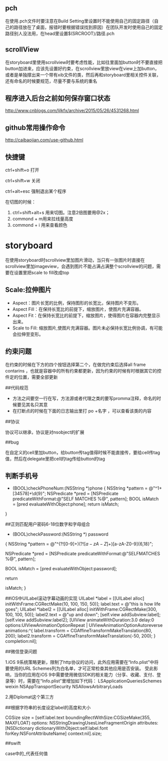 ## pch

在使用.pch文件时要注意在Build Setting里设置时不能使用自己的固定路径（自己的路径放在了桌面，报错时要根据错误找到原因）在团队开发时使用自己的固定路径别人没法用，在head里设置$(SRCROOT)/路径.pch

## scrollView

在storyboard里使用scrollview时要考虑性能，比如往里面加button时不要直接把button加进来，应该先设置好约束，在scrollview里放view在view上加button，或者是单独撑出来一个带有xib文件的类，然后再和storyboard里相关控件关联，还有命名的时候要规范，尽量不要与系统的重名

## 程序进入后台之前如何保存窗口状态

http://www.cnblogs.com/ljlkfx/archive/2015/05/26/4531268.html

## github常用操作命令

http://caibaojian.com/use-github.html

## 快捷键

ctrl+shift+o  打开

ctrl+shift+w  关闭

ctrl+alt+esc 强制退出某个程序

在切图的时候：

1.  ctrl+shift+alt+s 用来切图。注意2倍图要用@2x；
2.  commond + m用来拉线量高度
3. commond + i 用来查看颜色
            
# storyboard

在使用storyboard时scrollview里加图片滑动，当只有一张图片时直接在scrollview里加imageview，会遇到图片不能占满占满整个scrollview的问题，需要在设置里把scale to fill改成top

## Scale:拉伸图片

- Aspect：图片长宽的比例，保持图形的长宽比，保持图片不变形。
- Aspect Fill：在保持长宽比的前提下，缩放图片，使图片充满容器。
- Aspect Fit：在保持长宽比的前提下，缩放图片，使得图片在容器内完整显示出来。
- Scale to Fill: 缩放图片,使图片充满容器。图片未必保持长宽比例协调，有可能会拉伸至变形。
                   
## 约束问题

  在约束的时候在下方的四个按钮选择第二个，在做完约束后选择all frame contarins ，也就是容器中的所有约束都更新，因为约束的时候有时根据其它的控件定的位置，需要全部更新

##代码规范

- 方法之间要空一行在写，方法源或者代理之类的要写promma注释，命名的时候要见其名只其意 
- 在打断点的时候在下面的日志输出里打 po +名字 ，可以查看该类的内容

##协议

协议可以继承，协议是对nsobject的扩展

##bug

在自定义的cell里加button，给button传tag值得时候不能直接传，要给cell传tag值，然后在delegate里把cell的tag传给button的tag

## 判断手机号
+ (BOOL)checkPhoneNum:(NSString *)phone
{
NSString *pattern = @"^1+[34578]+\\d{9}";
NSPredicate *pred = [NSPredicate predicateWithFormat:@"SELF MATCHES %@", pattern];
BOOL isMatch = [pred evaluateWithObject:phone];
return isMatch;

}

##正则匹配用户密码6-18位数字和字母组合
+ (BOOL)checkPassword:(NSString *) password

{
NSString
*pattern = @"^(?![0-9]+$)(?![a-zA-Z]+$)[a-zA-Z0-9]{6,18}";

NSPredicate
*pred = [NSPredicate predicateWithFormat:@"SELFMATCHES %@", pattern];

BOOL
isMatch = [pred evaluateWithObject:password];

return

isMatch;
}

##iOS中UILabel滚动字幕动画的实现
UILabel *label = [[UILabel alloc] initWithFrame:CGRectMake(10, 100, 150, 50)];
label.text = @"this is how life goes";
UILabel *label2 = [[UILabel alloc] initWithFrame:CGRectMake(300, 100, 100, 50)];
label2.text = @"up and down";
[self.view addSubview:label];
[self.view addSubview:label2];
[UIView animateWithDuration:3.0 delay:0 options:UIViewAnimationOptionRepeat | UIViewAnimationOptionAutoreverse animations:^{
label.transform = CGAffineTransformMakeTranslation(80, 200);
label2.transform = CGAffineTransformMakeTranslation(-50, 200);
} completion:nil];

##微信登录问题

1.iOS 9系统策略更新，限制了http协议的访问，此外应用需要在“Info.plist”中将要使用的URL Schemes列为白名单，才可正常检查其他应用是否安装。
受此影响，当你的应用在iOS 9中需要使用微信SDK的相关能力（分享、收藏、支付、登录等）时，需要在“Info.plist”里增加如下代码：
<key>LSApplicationQueriesSchemes</key>
<array>
<string>weixin</string>
</array>
<key>NSAppTransportSecurity</key>
<dict>
<key>NSAllowsArbitraryLoads</key>
<true/>
</dict>

2.用Diplomat这个第三方

##根据字符串的长度设定label的高度和大小

CGSize size = [self.label.text boundingRectWithSize:CGSizeMake(355, MAXFLOAT) options: NSStringDrawingUsesLineFragmentOrigin attributes:[NSDictionary dictionaryWithObject:self.label.font forKey:NSFontAttributeName] context:nil].size;


##swift

case中的_代表任何值


